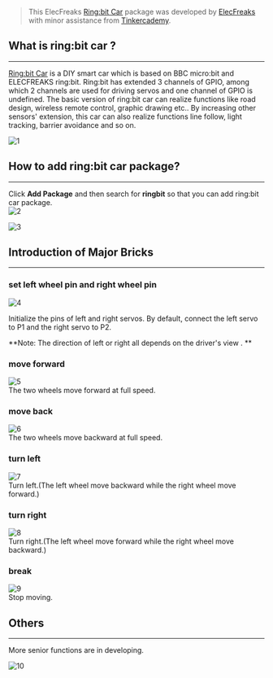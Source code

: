 
> This ElecFreaks [Ring:bit Car](http://www.elecfreaks.com/estore/ring-bit-car-mirco-bit-educational-smart-robot-kit-for-kids.html) package was developed by [ElecFreaks](https://www.elecfreaks.com/) with minor assistance from [Tinkercademy](https://tinkercademy.com/).  

## What is ring:bit car ?   
---

[Ring:bit Car](http://www.elecfreaks.com/estore/ring-bit-car-mirco-bit-educational-smart-robot-kit-for-kids.html) is a DIY smart car which is based on BBC micro:bit and ELECFREAKS ring:bit. Ring:bit has extended 3 channels of GPIO, among which 2 channels are used for driving servos and one channel of GPIO is undefined. The basic version of ring:bit car can realize functions like road design, wireless remote control, graphic drawing etc.. By increasing other sensors' extension, this car can also realize functions line follow, light tracking, barrier avoidance and so on.  

![1](https://i.imgur.com/etm0cGB.png)  

## How to add ring:bit car package?   
---
Click **Add Package** and then search for **ringbit** so that you can add ring:bit car package.  
![2](https://i.imgur.com/Ruh0MxU.png)  

![3](https://i.imgur.com/kiO9N67.png)  

## Introduction of Major Bricks  
---
### set left wheel pin and right wheel pin  
![4](https://i.imgur.com/aq4GLkQ.png)  

Initialize the pins of left and right servos. By default, connect the left servo to P1 and the right servo to P2.   

**Note: The direction of left or right all depends on the driver's view . **  

### move forward  
![5](https://i.imgur.com/QLVHllr.png)  
The two wheels move forward at full speed.   

### move back  
![6](https://i.imgur.com/ToNFNcW.png)  
The two wheels move backward at full speed.   

### turn left  
![7](https://i.imgur.com/KkLjxFP.png)  
Turn left.(The left wheel move backward while the right wheel move forward.)   

### turn right  
![8](https://i.imgur.com/sjq6PSt.png)  
Turn right.(The left wheel move forward while the right wheel move backward.)   

### break  
![9](https://i.imgur.com/fDaWOeJ.png)  
Stop moving. 

## Others  
---
More senior functions are in developing.   

![10](https://i.imgur.com/D5VkmRg.png)   

